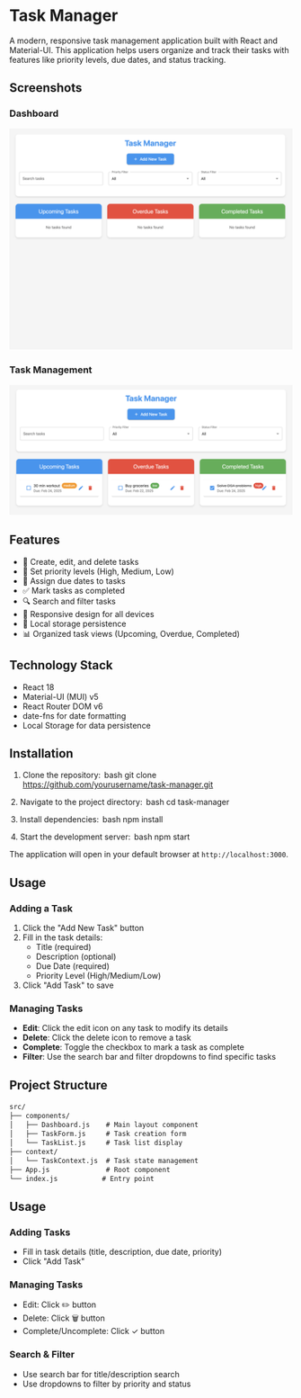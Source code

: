 # Task Manager

A modern, responsive task management application built with React and Material-UI. This application helps users organize and track their tasks with features like priority levels, due dates, and status tracking.


## Screenshots

### Dashboard
![Dashboard](photos/2.png)

### Task Management
![Task Management](photos/1.png)


## Features

- 📝 Create, edit, and delete tasks
- 🎯 Set priority levels (High, Medium, Low)
- 📅 Assign due dates to tasks
- ✅ Mark tasks as completed
- 🔍 Search and filter tasks
- 📱 Responsive design for all devices
- 💾 Local storage persistence
- 📊 Organized task views (Upcoming, Overdue, Completed)

## Technology Stack

- React 18
- Material-UI (MUI) v5
- React Router DOM v6
- date-fns for date formatting
- Local Storage for data persistence

## Installation

1. Clone the repository:
 ⁠bash
git clone https://github.com/yourusername/task-manager.git


⁠ 2. Navigate to the project directory:
 ⁠bash
cd task-manager


⁠ 3. Install dependencies:
 ⁠bash
npm install


⁠ 4. Start the development server:
 ⁠bash
npm start


The application will open in your default browser at `http://localhost:3000`.

## Usage

### Adding a Task
1. Click the "Add New Task" button
2. Fill in the task details:
   - Title (required)
   - Description (optional)
   - Due Date (required)
   - Priority Level (High/Medium/Low)
3. Click "Add Task" to save

### Managing Tasks
- **Edit**: Click the edit icon on any task to modify its details
- **Delete**: Click the delete icon to remove a task
- **Complete**: Toggle the checkbox to mark a task as complete
- **Filter**: Use the search bar and filter dropdowns to find specific tasks

## Project Structure

```
src/
├── components/
│   ├── Dashboard.js    # Main layout component
│   ├── TaskForm.js     # Task creation form
│   └── TaskList.js     # Task list display
├── context/
│   └── TaskContext.js  # Task state management
├── App.js              # Root component
└── index.js           # Entry point

```



## Usage

### Adding Tasks
- Fill in task details (title, description, due date, priority)
- Click "Add Task"

### Managing Tasks
- Edit: Click ✏️ button
- Delete: Click 🗑️ button
- Complete/Uncomplete: Click ✓ button

### Search & Filter
- Use search bar for title/description search
- Use dropdowns to filter by priority and status